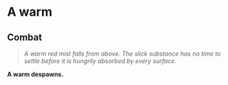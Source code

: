# A warm


## Combat

>*A warm red mist falls from above.  The slick substance has no time to settle before it is hungrily absorbed by every surface.*

**A warm despawns.**